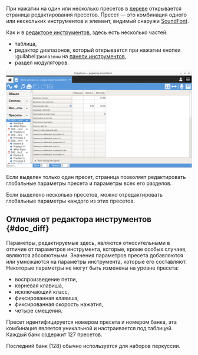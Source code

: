 При нажатии на один или несколько пресетов в [дереве](manual/soundfont-editor/tree.md) открывается страница редактирования пресетов.
Пресет — это комбинация одного или нескольких инструментов и элемент, видимый снаружи [SoundFont](manual/annexes/the-different-soundfont-formats.md#doc_sf2).

Как и в [редакторе инструментов](manual/soundfont-editor/editing-pages/instrument-editor.md), здесь есть несколько частей:

* таблица,
* редактор диапазонов, который открывается при нажатии кнопки :guilabel:`Диапазоны` на [панели инструментов](manual/soundfont-editor/toolbar.md#doc_view),
* раздел модуляторов.


![Страница пресетов](images/edit_preset.png "Страница пресетов")


Если выделен только один пресет, страница позволяет редактировать глобальные параметры пресета и параметры всех его разделов.

Если выделено несколько пресетов, можно отредактировать глобальные параметры каждого из этих пресетов.


## Отличия от редактора инструментов {#doc_diff}


Параметры, редактируемые здесь, являются относительными в отличие от параметров инструмента, которые, кроме особых случаев, являются абсолютными.
Значения параметров пресета добавляются или умножаются на параметры инструмента, которые его составляют.
Некоторые параметры не могут быть изменены на уровне пресета:

* воспроизведение петли,
* корневая клавиша,
* исключающий класс,
* фиксированная клавиша,
* фиксированная скорость нажатия,
* четыре смещения.

Пресет идентифицируется номером пресета и номером банка, эта комбинация является уникальной и настраивается под таблицей.
Каждый банк содержит 127 пресетов.

Последний банк (128) обычно используется для наборов перкуссии.